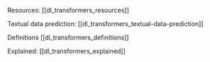 Resources: [[dl_transformers_resources]]


Textual data prediction: [[dl_transformers_textual-data-prediction]]

Definitions [[dl_transformers_definitions]]

Explained: 
[[dl_transformers_explained]]